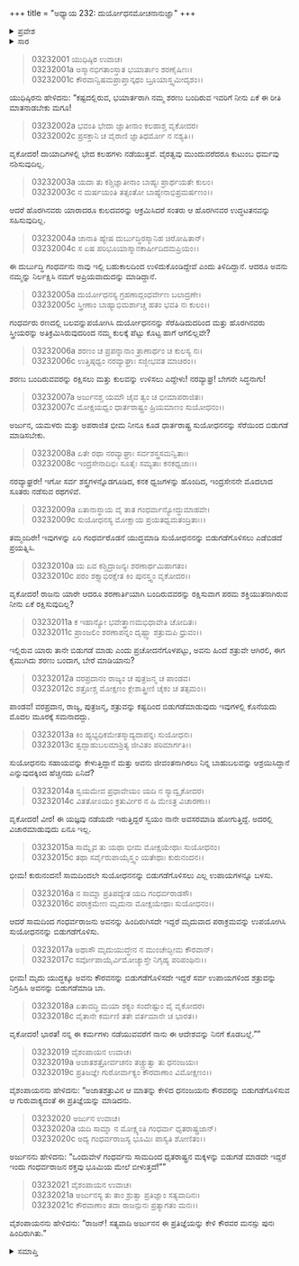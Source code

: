 +++
title = "ಅಧ್ಯಾಯ 232: ದುರ್ಯೋಧನಮೋಚನಾನುಜ್ಞಾ"
+++

<details><summary>ಪ್ರವೇಶ</summary>


।।   ಓಂ ಓಂ ನಮೋ ನಾರಾಯಣಾಯ।।   ಶ್ರೀ ವೇದವ್ಯಾಸಾಯ ನಮಃ ।।

ಶ್ರೀ ಕೃಷ್ಣದ್ವೈಪಾಯನ ವೇದವ್ಯಾಸ ವಿರಚಿತ  

**ಶ್ರೀ ಮಹಾಭಾರತ**

**ಆರಣ್ಯಕ ಪರ್ವ**

**ಘೋಷಯಾತ್ರಾ ಪರ್ವ**

**ಅಧ್ಯಾಯ 232**

</details>


<details><summary>ಸಾರ</summary>

ಗಡುಸಾಗಿ ಮಾತನಾಡಬಾರದೆಂದು ಭೀಮನಿಗೆ ಹೇಳಿ ಯುಧಿಷ್ಠಿರನು ತಮ್ಮಂದಿರಿಗೆ ದುರ್ಯೋಧನಾದಿಗಳನ್ನು ಗಂಧರ್ವರ ಸೆರೆಯಿಂದ ಬಿಡಿಸಿಕೊಂಡು ಬರಲು ಆದೇಶಿಸಿದುದು (1-18). ಅರ್ಜುನನು ಕೌರವರನ್ನು ಬಿಡುಗಡೆಗೊಳಿಸುವ ಪ್ರತಿಜ್ಞೆಮಾಡಿದುದು (19-21).

</details>



> 03232001 ಯುಧಿಷ್ಠಿರ ಉವಾಚ।  
03232001a ಅಸ್ಮಾನಭಿಗತಾಂಸ್ತಾತ ಭಯಾರ್ತಾಂ ಶರಣೈಷಿಣಃ।  
03232001c ಕೌರವಾನ್ವಿಷಮಪ್ರಾಪ್ತಾನ್ಕಥಂ ಬ್ರೂಯಾಸ್ತ್ವಮೀದೃಶಂ।।

ಯುಧಿಷ್ಠಿರನು ಹೇಳಿದನು: “ಕಷ್ಟದಲ್ಲಿರುವ, ಭಯಾರ್ತರಾಗಿ ನಮ್ಮ ಶರಣು ಬಂದಿರುವ ಇವರಿಗೆ ನೀನು ಏಕೆ ಈ ರೀತಿ ಮಾತನಾಡಬೇಕು ಮಗೂ!

> 03232002a ಭವಂತಿ ಭೇದಾ ಜ್ಞಾತೀನಾಂ ಕಲಹಾಶ್ಚ ವೃಕೋದರ।  
03232002c ಪ್ರಸಕ್ತಾನಿ ಚ ವೈರಾಣಿ ಜ್ಞಾತಿಧರ್ಮೋ ನ ನಶ್ಯತಿ।।

ವೃಕೋದರ! ದಾಯಾದಿಗಳಲ್ಲಿ ಭೇದ ಕಲಹಗಳು ನಡೆಯುತ್ತವೆ. ವೈರತ್ವವು ಮುಂದುವರೆದರೂ ಕುಟುಂಬ ಧರ್ಮವು ನಶಿಸುವುದಿಲ್ಲ.

> 03232003a ಯದಾ ತು ಕಶ್ಚಿಜ್ಞಾತೀನಾಂ ಬಾಹ್ಯಃ ಪ್ರಾರ್ಥಯತೇ ಕುಲಂ।  
03232003c ನ ಮರ್ಷಯಂತಿ ತತ್ಸಂತೋ ಬಾಹ್ಯೇನಾಭಿಪ್ರಮರ್ಷಣಂ।।

ಆದರೆ ಹೊರಗಿನವರು ಯಾರಾದರೂ ಕುಲದವರನ್ನು ಆಕ್ರಮಿಸಿದರೆ ಸಂತರು ಆ ಹೊರಗಿನವರ ಉದ್ಧಟತನವನ್ನು ಸಹಿಸುವುದಿಲ್ಲ.

> 03232004a ಜಾನಾತಿ ಹ್ಯೇಷ ದುರ್ಬುದ್ಧಿರಸ್ಮಾನಿಹ ಚಿರೋಷಿತಾನ್।  
03232004c ಸ ಏಷ ಪರಿಭೂಯಾಸ್ಮಾನಕಾರ್ಷೀದಿದಮಪ್ರಿಯಂ।।

ಈ ದುರ್ಬುದ್ಧಿ ಗಂಧರ್ವನು ನಾವು ಇಲ್ಲಿ ಬಹುಕಾಲದಿಂದ ಉಳಿದುಕೊಂಡಿದ್ದೇವೆ ಎಂದು ತಿಳಿದಿದ್ದಾನೆ. ಆದರೂ ಅವನು ನಮ್ಮನ್ನು ನಿರ್ಲಕ್ಷಿಸಿ ನಮಗೆ ಅಪ್ರಿಯವಾದುದನ್ನು ಮಾಡಿದ್ದಾನೆ.

> 03232005a ದುರ್ಯೋಧನಸ್ಯ ಗ್ರಹಣಾದ್ಗಂಧರ್ವೇಣ ಬಲಾದ್ರಣೇ।  
03232005c ಸ್ತ್ರೀಣಾಂ ಬಾಹ್ಯಾಭಿಮರ್ಶಾಚ್ಚ ಹತಂ ಭವತಿ ನಃ ಕುಲಂ।।

ಗಂಧರ್ವರು ರಣದಲ್ಲಿ ಬಲವನ್ನುಪಯೋಗಿಸಿ ದುರ್ಯೋಧನನನ್ನು ಸೆರೆಹಿಡಿದುದರಿಂದ ಮತ್ತು ಹೊರಗಿನವರು ಸ್ತ್ರೀಯರನ್ನು ಅತಿಕ್ರಮಿಸಿರುವುದರಿಂದ ನಮ್ಮ ಕುಲಕ್ಕೆ ಪೆಟ್ಟು ಕೊಟ್ಟ ಹಾಗೆ ಆಗಲಿಲ್ಲವೇ?

> 03232006a ಶರಣಂ ಚ ಪ್ರಪನ್ನಾನಾಂ ತ್ರಾಣಾರ್ಥಂ ಚ ಕುಲಸ್ಯ ನಃ।  
03232006c ಉತ್ತಿಷ್ಠಧ್ವಂ ನರವ್ಯಾಘ್ರಾಃ ಸಜ್ಜೀಭವತ ಮಾಚಿರಂ।।

ಶರಣು ಬಂದಿರುವವರನ್ನು ರಕ್ಷಿಸಲು ಮತ್ತು ಕುಲವನ್ನು ಉಳಿಸಲು ಎದ್ದೇಳು! ನರವ್ಯಾಘ್ರ! ಬೇಗನೇ ಸಿದ್ಧನಾಗು!

> 03232007a ಅರ್ಜುನಶ್ಚ ಯಮೌ ಚೈವ ತ್ವಂ ಚ ಭೀಮಾಪರಾಜಿತಃ।   
03232007c ಮೋಕ್ಷಯಧ್ವಂ ಧಾರ್ತರಾಷ್ಟ್ರಂ ಹ್ರಿಯಮಾಣಂ ಸುಯೋಧನಂ।।

ಅರ್ಜುನ, ಯಮಳರು ಮತ್ತು ಅಪರಾಜಿತ ಭೀಮ ನೀನೂ ಕೂಡ ಧಾರ್ತರಾಷ್ಟ್ರ ಸುಯೋಧನನನ್ನು ಸೆರೆಯಿಂದ ಬಿಡುಗಡೆ ಮಾಡಿಸಬೇಕು.

> 03232008a ಏತೇ ರಥಾ ನರವ್ಯಾಘ್ರಾಃ ಸರ್ವಶಸ್ತ್ರಸಮನ್ವಿತಾಃ।  
03232008c ಇಂದ್ರಸೇನಾದಿಭಿಃ ಸೂತೈಃ ಸಮ್ಯತಾಃ ಕನಕಧ್ವಜಾಃ।।

ನರವ್ಯಾಘ್ರರೇ! ಇಗೋ ಸರ್ವ ಶಸ್ತ್ರಗಳನ್ನೊಡಗೂಡಿದ, ಕನಕ ಧ್ವಜಗಳನ್ನು ಹೊಂದಿದ, ಇಂದ್ರಸೇನನೇ ಮೊದಲಾದ ಸೂತರು ನಡೆಸುವ ರಥಗಳಿವೆ.

> 03232009a ಏತಾನಾಸ್ಥಾಯ ವೈ ತಾತ ಗಂಧರ್ವಾನ್ಯೋದ್ಧುಮಾಹವೇ।  
03232009c ಸುಯೋಧನಸ್ಯ ಮೋಕ್ಷಾಯ ಪ್ರಯತಧ್ವಮತಂದ್ರಿತಾಃ।।

ತಮ್ಮಂದಿರೇ! ಇವುಗಳನ್ನು ಏರಿ ಗಂಧರ್ವರೊಡನೆ ಯುದ್ಧಮಾಡಿ ಸುಯೋಧನನನ್ನು ಬಿಡುಗಡೆಗೊಳಿಸಲು ಎಡೆಬಿಡದೆ ಪ್ರಯತ್ನಿಸಿ.

> 03232010a ಯ ಏವ ಕಶ್ಚಿದ್ರಾಜನ್ಯಃ ಶರಣಾರ್ಥಮಿಹಾಗತಂ।   
03232010c ಪರಂ ಶಕ್ತ್ಯಾಭಿರಕ್ಷೇತ ಕಿಂ ಪುನಸ್ತ್ವಂ ವೃಕೋದರ।।

ವೃಕೋದರ! ರಾಜನು ಯಾರೇ ಆದರೂ ಶರಣಾರ್ತಿಯಾಗಿ ಬಂದಿರುವವರನ್ನು ರಕ್ಷಿಸುವಾಗ ಪರಮ ಶಕ್ತಿಯುತನಾಗಿರುವ ನೀನು ಏಕೆ ರಕ್ಷಿಸುವುದಿಲ್ಲ?

> 03232011a ಕ ಇಹಾನ್ಯೋ ಭವೇತ್ತ್ರಾಣಮಭಿಧಾವೇತಿ ಚೋದಿತಃ।  
03232011c ಪ್ರಾಂಜಲಿಂ ಶರಣಾಪನ್ನಂ ದೃಷ್ಟ್ವಾ ಶತ್ರುಮಪಿ ಧ್ರುವಂ।।

ಇಲ್ಲಿರುವ ಯಾರು ತಾನೇ ಬಿಡುಗಡೆ ಮಾಡು ಎಂದು ಪ್ರಚೋದನೆಗೊಳಪಟ್ಟು, ಅವನು ಹಿಂದೆ ಶತ್ರುವೇ ಆಗಿರಲಿ, ಈಗ ಕೈಮುಗಿದು ಶರಣು ಬಂದಾಗ, ಬೇರೆ ಮಾಡಿಯಾನು?

> 03232012a ವರಪ್ರದಾನಂ ರಾಜ್ಯಂ ಚ ಪುತ್ರಜನ್ಮ ಚ ಪಾಂಡವ।  
03232012c ಶತ್ರೋಶ್ಚ ಮೋಕ್ಷಣಂ ಕ್ಲೇಶಾತ್ತ್ರೀಣಿ ಚೈಕಂ ಚ ತತ್ಸಮಂ।।

ಪಾಂಡವ! ವರಪ್ರದಾನ, ರಾಜ್ಯ, ಪುತ್ರಜನ್ಮ, ಶತ್ರುವನ್ನು ಕಷ್ಟದಿಂದ ಬಿಡುಗಡೆಮಾಡುವುದು ಇವುಗಳಲ್ಲಿ ಕೊನೆಯದು ಮೊದಲ ಮೂರಕ್ಕೆ ಸಮನಾದದ್ದು.

> 03232013a ಕಿಂ ಹ್ಯಭ್ಯಧಿಕಮೇತಸ್ಮಾದ್ಯದಾಪನ್ನಃ ಸುಯೋಧನಃ।  
03232013c ತ್ವದ್ಬಾಹುಬಲಮಾಶ್ರಿತ್ಯ ಜೀವಿತಂ ಪರಿಮಾರ್ಗತಿ।।

ಸುಯೋಧನನು ಸಹಾಯವನ್ನು ಕೇಳುತ್ತಿದ್ದಾನೆ ಮತ್ತು ಅವನು ಜೀವಂತನಾಗಿರಲು ನಿನ್ನ ಬಾಹುಬಲವನ್ನು ಆಶ್ರಯಿಸಿದ್ದಾನೆ ಎನ್ನುವುದಕ್ಕಿಂದ ಹೆಚ್ಚಿನದು ಏನಿದೆ?

> 03232014a ಸ್ವಯಮೇವ ಪ್ರಧಾವೇಯಂ ಯದಿ ನ ಸ್ಯಾದ್ವೃಕೋದರ।  
03232014c ವಿತತೋಽಯಂ ಕ್ರತುರ್ವೀರ ನ ಹಿ ಮೇಽತ್ರ ವಿಚಾರಣಾ।।

ವೃಕೋದರ! ವೀರ! ಈ ಯಜ್ಞವು ನಡೆಯದೇ ಇರುತ್ತಿದ್ದರೆ ಸ್ವಯಂ ನಾನೇ ಅವಸರಮಾಡಿ ಹೋಗುತ್ತಿದ್ದೆ. ಅದರಲ್ಲಿ ವಿಚಾರಮಾಡುವುದು ಏನೂ ಇಲ್ಲ.

> 03232015a ಸಾಮ್ನೈವ ತು ಯಥಾ ಭೀಮ ಮೋಕ್ಷಯೇಥಾಃ ಸುಯೋಧನಂ।  
03232015c ತಥಾ ಸರ್ವೈರುಪಾಯೈಸ್ತ್ವಂ ಯತೇಥಾಃ ಕುರುನಂದನ।।

ಭೀಮ! ಕುರುನಂದನ! ಸಾಮದಿಂದಲೇ ಸುಯೋಧನನನ್ನು ಬಿಡುಗಡೆಗೊಳಿಸಲು ಎಲ್ಲ ಉಪಾಯಗಳನ್ನೂ ಬಳಸು.

> 03232016a ನ ಸಾಮ್ನಾ ಪ್ರತಿಪದ್ಯೇತ ಯದಿ ಗಂಧರ್ವರಾಡಸೌ।   
03232016c ಪರಾಕ್ರಮೇಣ ಮೃದುನಾ ಮೋಕ್ಷಯೇಥಾಃ ಸುಯೋಧನಂ।।

ಆದರೆ ಸಾಮದಿಂದ ಗಂಧರ್ವರಾಜನು ಅವನನ್ನು ಹಿಂದಿರುಗಿಸದೇ ಇದ್ದರೆ ಮೃದುವಾದ ಪರಾಕ್ರಮವನ್ನು ಉಪಯೋಗಿಸಿ ಸುಯೋಧನನನ್ನು ಬಿಡುಗಡೆಗೊಳಿಸು.

> 03232017a ಅಥಾಸೌ ಮೃದುಯುದ್ಧೇನ ನ ಮುಂಚೇದ್ಭೀಮ ಕೌರವಾನ್।  
03232017c ಸರ್ವೋಪಾಯೈರ್ವಿಮೋಚ್ಯಾಸ್ತೇ ನಿಗೃಹ್ಯ ಪರಿಪಂಥಿನಃ।।

ಭೀಮ! ಮೃದು ಯುದ್ಧಕ್ಕೂ ಅವನು ಕೌರವನನ್ನು ಬಿಡುಗಡೆಗೊಳಿಸದೇ ಇದ್ದರೆ ಸರ್ವ ಉಪಾಯಗಳಿಂದ ಶತ್ರುವನ್ನು ನಿಗ್ರಹಿಸಿ ಅವನನ್ನು ಬಿಡುಗಡೆಮಾಡಿ ಬಾ.

> 03232018a ಏತಾವದ್ಧಿ ಮಯಾ ಶಕ್ಯಂ ಸಂದೇಷ್ಟುಂ ವೈ ವೃಕೋದರ।  
03232018c ವೈತಾನೇ ಕರ್ಮಣಿ ತತೇ ವರ್ತಮಾನೇ ಚ ಭಾರತ।।

ವೃಕೋದರ! ಭಾರತ! ನನ್ನ ಈ ಕರ್ಮಗಳು ನಡೆಯುವವರೆಗೆ ನಾನು ಈ ಆದೇಶವನ್ನು ನಿನಗೆ ಕೊಡಬಲ್ಲೆ.””

> 03232019 ವೈಶಂಪಾಯನ ಉವಾಚ।  
03232019a ಅಜಾತಶತ್ರೋರ್ವಚನಂ ತಚ್ಚ್ರುತ್ವಾ ತು ಧನಂಜಯಃ।  
03232019c ಪ್ರತಿಜಜ್ಞೇ ಗುರೋರ್ವಾಕ್ಯಂ ಕೌರವಾಣಾಂ ವಿಮೋಕ್ಷಣಂ।।

ವೈಶಂಪಾಯನನು ಹೇಳಿದನು: “ಅಜಾತಶತ್ರುವಿನ ಆ ಮಾತನ್ನು ಕೇಳಿದ ಧನಂಜಯನು ಕೌರವರನ್ನು ಬಿಡುಗಡೆಗೊಳಿಸುವ ಆ ಗುರುವಾಕ್ಯದಂತೆ ಈ ಪ್ರತಿಜ್ಞೆಯನ್ನು ಮಾಡಿದನು.

> 03232020 ಅರ್ಜುನ ಉವಾಚ।  
03232020a ಯದಿ ಸಾಮ್ನಾ ನ ಮೋಕ್ಷ್ಯಂತಿ ಗಂಧರ್ವಾ ಧೃತರಾಷ್ಟ್ರಜಾನ್।   
03232020c ಅದ್ಯ ಗಂಧರ್ವರಾಜಸ್ಯ ಭೂಮಿಃ ಪಾಸ್ಯತಿ ಶೋಣಿತಂ।।

ಅರ್ಜುನನು ಹೇಳಿದನು: “ಒಂದುವೇಳೆ ಗಂಧರ್ವನು ಸಾಮದಿಂದ ಧೃತರಾಷ್ಟ್ರನ ಮಕ್ಕಳನ್ನು ಬಿಡುಗಡೆ ಮಾಡದೇ ಇದ್ದರೆ ಇಂದು ಗಂಧರ್ವರಾಜನ ರಕ್ತವು ಭೂಮಿಯ ಮೇಲೆ ಬೀಳುತ್ತದೆ!””

> 03232021 ವೈಶಂಪಾಯನ ಉವಾಚ।   
03232021a ಅರ್ಜುನಸ್ಯ ತು ತಾಂ ಶ್ರುತ್ವಾ ಪ್ರತಿಜ್ಞಾಂ ಸತ್ಯವಾದಿನಃ।  
03232021c ಕೌರವಾಣಾಂ ತದಾ ರಾಜನ್ಪುನಃ ಪ್ರತ್ಯಾಗತಂ ಮನಃ।।

ವೈಶಂಪಾಯನನು ಹೇಳಿದನು: “ರಾಜನ್! ಸತ್ಯವಾದಿ ಅರ್ಜುನನ ಈ ಪ್ರತಿಜ್ಞೆಯನ್ನು ಕೇಳಿ ಕೌರವರ ಮನಸ್ಸು ಪುನಃ ಹಿಂದಿರುಗಿತು.”


<details><summary>ಸಮಾಪ್ತಿ</summary>


ಇತಿ ಶ್ರೀ ಮಹಾಭಾರತೇ ಆರಣ್ಯಕ ಪರ್ವಣಿ ಘೋಷಯಾತ್ರಾ ಪರ್ವಣಿ ದುರ್ಯೋಧನಮೋಚನಾನುಜ್ಞಾಯಾಯಾಂ ದ್ವಿತ್ರಿಂಶದಧಿಕದ್ವಿಶತತಮೋಽಧ್ಯಾಯಃ।  
ಇದು ಮಹಾಭಾರತದ ಆರಣ್ಯಕ ಪರ್ವದಲ್ಲಿ ಘೋಷಯಾತ್ರಾ ಪರ್ವದಲ್ಲಿ ದುರ್ಯೋಧನಮೋಚನಾನುಜ್ಞೆಯಲ್ಲಿ ಇನ್ನೂರಾಮೂವತ್ತೆರಡನೆಯ ಅಧ್ಯಾಯವು.


</details>
